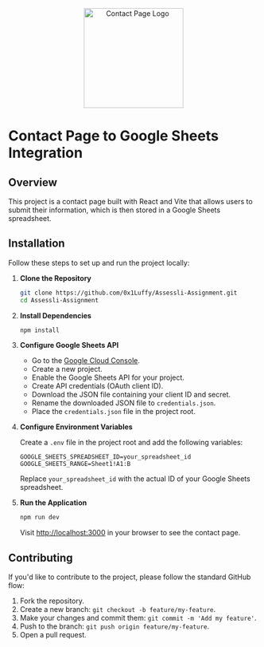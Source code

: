 <div align="center">
  <img src="https://i.ibb.co/Z6SMvp8/assessli.png" alt="Contact Page Logo" width="200">
</div>

# Contact Page to Google Sheets Integration

## Overview

This project is a contact page built with React and Vite that allows users to submit their information, which is then stored in a Google Sheets spreadsheet.

## Installation

Follow these steps to set up and run the project locally:

1. **Clone the Repository**

    ```bash
    git clone https://github.com/0x1Luffy/Assessli-Assignment.git
    cd Assessli-Assignment
    ```

2. **Install Dependencies**

    ```bash
    npm install
    ```

3. **Configure Google Sheets API**

    - Go to the [Google Cloud Console](https://console.developers.google.com/).
    - Create a new project.
    - Enable the Google Sheets API for your project.
    - Create API credentials (OAuth client ID).
    - Download the JSON file containing your client ID and secret.
    - Rename the downloaded JSON file to `credentials.json`.
    - Place the `credentials.json` file in the project root.

4. **Configure Environment Variables**

    Create a `.env` file in the project root and add the following variables:

    ```env
    GOOGLE_SHEETS_SPREADSHEET_ID=your_spreadsheet_id
    GOOGLE_SHEETS_RANGE=Sheet1!A1:B
    ```

    Replace `your_spreadsheet_id` with the actual ID of your Google Sheets spreadsheet.

5. **Run the Application**

    ```bash
    npm run dev
    ```

    Visit [http://localhost:3000](http://localhost:3000) in your browser to see the contact page.

## Contributing

If you'd like to contribute to the project, please follow the standard GitHub flow:

1. Fork the repository.
2. Create a new branch: `git checkout -b feature/my-feature`.
3. Make your changes and commit them: `git commit -m 'Add my feature'`.
4. Push to the branch: `git push origin feature/my-feature`.
5. Open a pull request.

